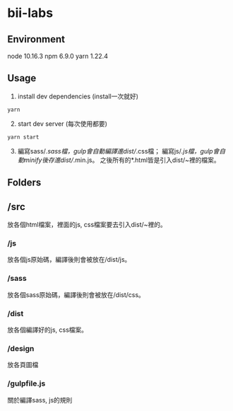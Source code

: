 # bii-labs

## Environment
node 10.16.3
npm 6.9.0
yarn 1.22.4

## Usage
1. install dev dependencies (install一次就好)
  ```
  yarn
  ```
2. start dev server (每次使用都要)
  ```
  yarn start 
  ```

3. 編寫sass/*.sass檔，gulp會自動編譯進dist/*.css檔；
    編寫js/*.js檔，gulp會自動minify後存進dist/*.min.js。
    之後所有的*.html皆是引入dist/~裡的檔案。


## Folders

## /src
放各個html檔案，裡面的js, css檔案要去引入dist/~裡的。

### /js
放各個js原始碼，編譯後則會被放在/dist/js。

### /sass
放各個sass原始碼，編譯後則會被放在/dist/css。

### /dist
放各個編譯好的js, css檔案。

### /design
放各頁圖檔

### /gulpfile.js
關於編譯sass, js的規則






